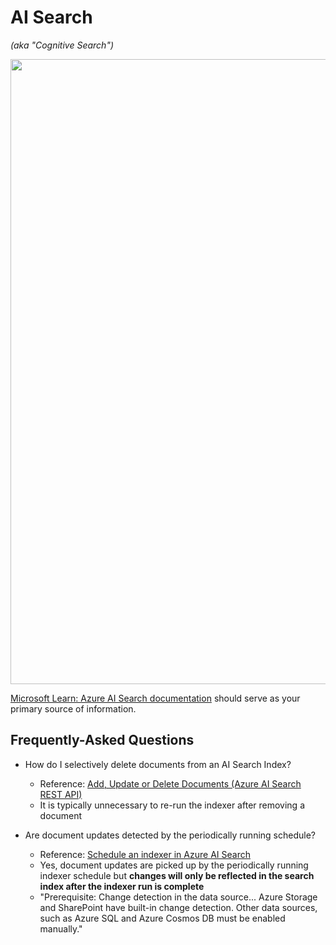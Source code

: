 # AI Search
_(aka "Cognitive Search")_

<img src="https://github.com/richchapler/AzureSolutions/assets/44923999/39276a5d-db29-475c-a075-bd61949ba80b" width="1000" />

[Microsoft Learn: Azure AI Search documentation](https://learn.microsoft.com/en-us/azure/search/) should serve as your primary source of information.

## Frequently-Asked Questions

* How do I selectively delete documents from an AI Search Index?
  * Reference: [Add, Update or Delete Documents (Azure AI Search REST API)](https://learn.microsoft.com/en-us/rest/api/searchservice/addupdate-or-delete-documents)
  * It is typically unnecessary to re-run the indexer after removing a document

* Are document updates detected by the periodically running schedule?
  * Reference: [Schedule an indexer in Azure AI Search](https://learn.microsoft.com/en-us/azure/search/search-howto-schedule-indexers?tabs=portal)
  * Yes, document updates are picked up by the periodically running indexer schedule but **changes will only be reflected in the search index after the indexer run is complete**
  * "Prerequisite: Change detection in the data source... Azure Storage and SharePoint have built-in change detection. Other data sources, such as Azure SQL and Azure Cosmos DB must be enabled manually."
